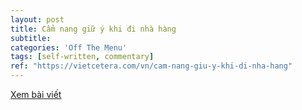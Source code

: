 ```yaml
---
layout: post
title: Cẩm nang giữ ý khi đi nhà hàng
subtitle: 
categories: 'Off The Menu'
tags: [self-written, commentary]
ref: "https://vietcetera.com/vn/cam-nang-giu-y-khi-di-nha-hang"
---
```

[Xem bài viết](https://vietcetera.com/vn/cam-nang-giu-y-khi-di-nha-hang)
